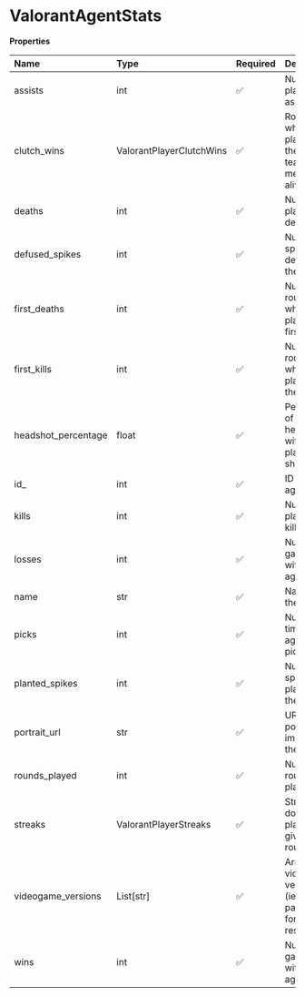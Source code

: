 # ValorantAgentStats

**Properties**

| Name                | Type                     | Required | Description                                                     |
| :------------------ | :----------------------- | :------- | :-------------------------------------------------------------- |
| assists             | int                      | ✅       | Number of player's assists                                      |
| clutch_wins         | ValorantPlayerClutchWins | ✅       | Round wins when the player was the last team member alive       |
| deaths              | int                      | ✅       | Number of player's death                                        |
| defused_spikes      | int                      | ✅       | Number of spikes defused by the player                          |
| first_deaths        | int                      | ✅       | Number of rounds where the player died first                    |
| first_kills         | int                      | ✅       | Number of rounds where the player did the first kill            |
| headshot_percentage | float                    | ✅       | Percentage of headshots within the player's shots               |
| id\_                | int                      | ✅       | ID of the agent                                                 |
| kills               | int                      | ✅       | Number of player's kills                                        |
| losses              | int                      | ✅       | Number of games lost with this agent                            |
| name                | str                      | ✅       | Name of the agent                                               |
| picks               | int                      | ✅       | Number of times the agent was picked                            |
| planted_spikes      | int                      | ✅       | Number of spikes planted by the player                          |
| portrait_url        | str                      | ✅       | URL to a portrait image of the agent                            |
| rounds_played       | int                      | ✅       | Number of rounds played                                         |
| streaks             | ValorantPlayerStreaks    | ✅       | Streaks done by the player (in a given round)                   |
| videogame_versions  | List[str]                | ✅       | Array of of video game versions (ie. patches) for this resource |
| wins                | int                      | ✅       | Number of games won with this agent                             |
